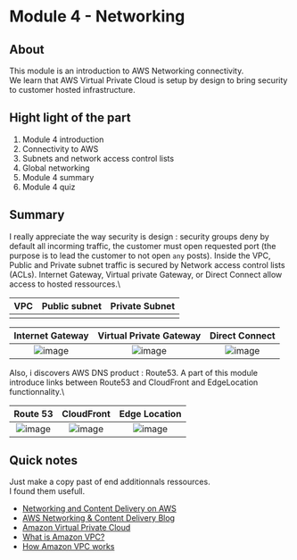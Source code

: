 Module 4 - Networking
================


About
------------
This module is an introduction to AWS Networking connectivity.\
We learn that AWS Virtual Private Cloud is setup by design to bring security to customer hosted infrastructure.


Hight light of the part
--
1. Module 4 introduction
2. Connectivity to AWS
3. Subnets and network access control lists
4. Global networking
5. Module 4 summary
6. Module 4 quiz

Summary
--
I really appreciate the way security is design : security groups deny by default all incorming traffic, the customer must open requested port (the purpose is to lead the customer to not open `any` posts). Inside the VPC, Public and Private subnet traffic is secured by Network access control lists (ACLs). Internet Gateway, Virtual private Gateway, or Direct Connect allow access to hosted ressources.\

VPC | Public subnet | Private Subnet
| :---: | :---: | :---:
| | | 

Internet Gateway | Virtual Private Gateway | Direct Connect
| :---: | :---: | :---:
| ![image](https://user-images.githubusercontent.com/79169883/132857924-de4da214-fb7f-48ae-8ee2-f8e33fea54b6.png) | ![image](https://user-images.githubusercontent.com/79169883/132857882-ede6828c-5156-45c9-91b6-a72949e4bc30.png) | ![image](https://user-images.githubusercontent.com/79169883/132857826-8cf0fb94-56c5-41c4-8a65-967b370ce180.png)



Also, i discovers AWS DNS product : Route53. A part of this module introduce links between Route53 and CloudFront and EdgeLocation functionnality.\

Route 53 | CloudFront | Edge Location
| :---: | :---: | :---:
![image](https://user-images.githubusercontent.com/79169883/132855375-7d04b556-2814-4ef4-b459-3eda08a6fb16.png) | ![image](https://user-images.githubusercontent.com/79169883/132855309-32383808-3d02-45e2-9620-9f6ffe1851b0.png) | ![image](https://user-images.githubusercontent.com/79169883/132855233-4ec847e1-4cbf-413e-882d-6ac9b12d0ffe.png)

Quick notes
--
Just make a copy past of end additionnals ressources.\
I found them usefull.

* [Networking and Content Delivery on AWS](https://aws.amazon.com/fr/products/networking/ "Networking and Content Delivery on AWS]")
* [AWS Networking & Content Delivery Blog](https://aws.amazon.com/fr/blogs/networking-and-content-delivery/ "AWS Networking & Content Delivery Blog")
* [Amazon Virtual Private Cloud](https://aws.amazon.com/fr/vpc/ "Amazon Virtual Private Cloud")
* [What is Amazon VPC?](https://docs.aws.amazon.com/vpc/latest/userguide/what-is-amazon-vpc.html "What is Amazon VPC?")
* [How Amazon VPC works](https://docs.aws.amazon.com/vpc/latest/userguide/how-it-works.html "How Amazon VPC works")

